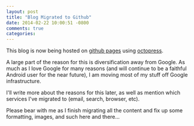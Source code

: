 ```yaml
---
layout: post
title: "Blog Migrated to Github"
date: 2014-02-22 10:00:51 -0800
comments: true
categories: 
---
```


This blog is now being hosted on [github pages](http://pages.github.com) using
[octopress](http://octopress.org).

A large part of the reason for this is diversification away from Google. As
much as I love Google for many reasons (and will continue to be a faithful
Android user for the near future), I am moving most of my stuff off Google
infrastructure.

I'll write more about the reasons for this later, as well as mention which
services I've migrated to (email, search, browser, etc).

Please bear with me as I finish migrating all the content and fix up some formatting, images, and such here and there...